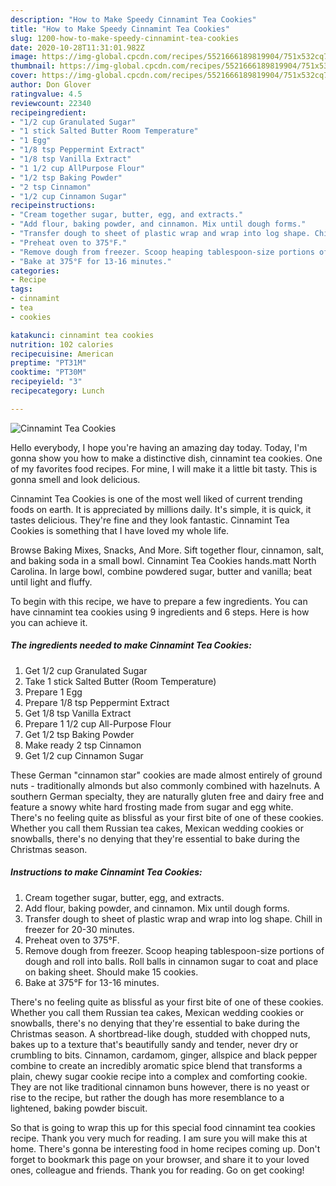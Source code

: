 ```yaml
---
description: "How to Make Speedy Cinnamint Tea Cookies"
title: "How to Make Speedy Cinnamint Tea Cookies"
slug: 1200-how-to-make-speedy-cinnamint-tea-cookies
date: 2020-10-28T11:31:01.982Z
image: https://img-global.cpcdn.com/recipes/5521666189819904/751x532cq70/cinnamint-tea-cookies-recipe-main-photo.jpg
thumbnail: https://img-global.cpcdn.com/recipes/5521666189819904/751x532cq70/cinnamint-tea-cookies-recipe-main-photo.jpg
cover: https://img-global.cpcdn.com/recipes/5521666189819904/751x532cq70/cinnamint-tea-cookies-recipe-main-photo.jpg
author: Don Glover
ratingvalue: 4.5
reviewcount: 22340
recipeingredient:
- "1/2 cup Granulated Sugar"
- "1 stick Salted Butter Room Temperature"
- "1 Egg"
- "1/8 tsp Peppermint Extract"
- "1/8 tsp Vanilla Extract"
- "1 1/2 cup AllPurpose Flour"
- "1/2 tsp Baking Powder"
- "2 tsp Cinnamon"
- "1/2 cup Cinnamon Sugar"
recipeinstructions:
- "Cream together sugar, butter, egg, and extracts."
- "Add flour, baking powder, and cinnamon. Mix until dough forms."
- "Transfer dough to sheet of plastic wrap and wrap into log shape. Chill in freezer for 20-30 minutes."
- "Preheat oven to 375°F."
- "Remove dough from freezer. Scoop heaping tablespoon-size portions of dough and roll into balls. Roll balls in cinnamon sugar to coat and place on baking sheet. Should make 15 cookies."
- "Bake at 375°F for 13-16 minutes."
categories:
- Recipe
tags:
- cinnamint
- tea
- cookies

katakunci: cinnamint tea cookies 
nutrition: 102 calories
recipecuisine: American
preptime: "PT31M"
cooktime: "PT30M"
recipeyield: "3"
recipecategory: Lunch

---
```



![Cinnamint Tea Cookies](https://img-global.cpcdn.com/recipes/5521666189819904/751x532cq70/cinnamint-tea-cookies-recipe-main-photo.jpg)

Hello everybody, I hope you're having an amazing day today. Today, I'm gonna show you how to make a distinctive dish, cinnamint tea cookies. One of my favorites food recipes. For mine, I will make it a little bit tasty. This is gonna smell and look delicious.

Cinnamint Tea Cookies is one of the most well liked of current trending foods on earth. It is appreciated by millions daily. It's simple, it is quick, it tastes delicious. They're fine and they look fantastic. Cinnamint Tea Cookies is something that I have loved my whole life.

Browse Baking Mixes, Snacks, And More. Sift together flour, cinnamon, salt, and baking soda in a small bowl. Cinnamint Tea Cookies hands.matt North Carolina. In large bowl, combine powdered sugar, butter and vanilla; beat until light and fluffy.


To begin with this recipe, we have to prepare a few ingredients. You can have cinnamint tea cookies using 9 ingredients and 6 steps. Here is how you can achieve it.

<!--inarticleads1-->

##### The ingredients needed to make Cinnamint Tea Cookies:

1. Get 1/2 cup Granulated Sugar
1. Take 1 stick Salted Butter (Room Temperature)
1. Prepare 1 Egg
1. Prepare 1/8 tsp Peppermint Extract
1. Get 1/8 tsp Vanilla Extract
1. Prepare 1 1/2 cup All-Purpose Flour
1. Get 1/2 tsp Baking Powder
1. Make ready 2 tsp Cinnamon
1. Get 1/2 cup Cinnamon Sugar


These German &#34;cinnamon star&#34; cookies are made almost entirely of ground nuts - traditionally almonds but also commonly combined with hazelnuts. A southern German specialty, they are naturally gluten free and dairy free and feature a snowy white hard frosting made from sugar and egg white. There&#39;s no feeling quite as blissful as your first bite of one of these cookies. Whether you call them Russian tea cakes, Mexican wedding cookies or snowballs, there&#39;s no denying that they&#39;re essential to bake during the Christmas season. 

<!--inarticleads2-->

##### Instructions to make Cinnamint Tea Cookies:

1. Cream together sugar, butter, egg, and extracts.
1. Add flour, baking powder, and cinnamon. Mix until dough forms.
1. Transfer dough to sheet of plastic wrap and wrap into log shape. Chill in freezer for 20-30 minutes.
1. Preheat oven to 375°F.
1. Remove dough from freezer. Scoop heaping tablespoon-size portions of dough and roll into balls. Roll balls in cinnamon sugar to coat and place on baking sheet. Should make 15 cookies.
1. Bake at 375°F for 13-16 minutes.


There&#39;s no feeling quite as blissful as your first bite of one of these cookies. Whether you call them Russian tea cakes, Mexican wedding cookies or snowballs, there&#39;s no denying that they&#39;re essential to bake during the Christmas season. A shortbread-like dough, studded with chopped nuts, bakes up to a texture that&#39;s beautifully sandy and tender, never dry or crumbling to bits. Cinnamon, cardamom, ginger, allspice and black pepper combine to create an incredibly aromatic spice blend that transforms a plain, chewy sugar cookie recipe into a complex and comforting cookie. They are not like traditional cinnamon buns however, there is no yeast or rise to the recipe, but rather the dough has more resemblance to a lightened, baking powder biscuit. 

So that is going to wrap this up for this special food cinnamint tea cookies recipe. Thank you very much for reading. I am sure you will make this at home. There's gonna be interesting food in home recipes coming up. Don't forget to bookmark this page on your browser, and share it to your loved ones, colleague and friends. Thank you for reading. Go on get cooking!
